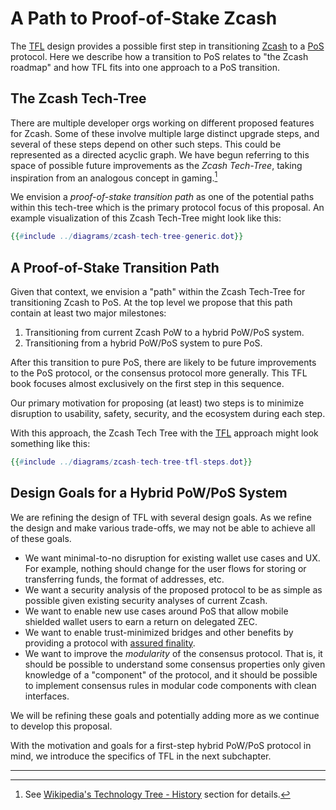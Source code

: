 # A Path to Proof-of-Stake Zcash

The [TFL](./terminology.md#definition-tfl) design provides a possible first step in transitioning [Zcash](https://z.cash) to a [PoS](./terminology.md#definition-pos) protocol. Here we describe how a transition to PoS relates to "the Zcash roadmap" and how TFL fits into one approach to a PoS transition.

## The Zcash Tech-Tree

There are multiple developer orgs working on different proposed features for Zcash. Some of these involve multiple large distinct upgrade steps, and several of these steps depend on other such steps. This could be represented as a directed acyclic graph. We have begun referring to this space of possible future improvements as the *Zcash Tech-Tree*, taking inspiration from an analogous concept in gaming.[^tech-tree-history]

We envision a *proof-of-stake transition path* as one of the potential paths within this tech-tree which is the primary protocol focus of this proposal. An example visualization of this Zcash Tech-Tree might look like this:

```dot process
{{#include ../diagrams/zcash-tech-tree-generic.dot}}
```

## A Proof-of-Stake Transition Path

Given that context, we envision a "path" within the Zcash Tech-Tree for transitioning Zcash to PoS. At the top level we propose that this path contain at least two major milestones:

1. Transitioning from current Zcash PoW to a hybrid PoW/PoS system.
2. Transitioning from a hybrid PoW/PoS system to pure PoS.

After this transition to pure PoS, there are likely to be future improvements to the PoS protocol, or the consensus protocol more generally. This TFL book focuses almost exclusively on the first step in this sequence.

Our primary motivation for proposing (at least) two steps is to minimize disruption to usability, safety, security, and the ecosystem during each step.

With this approach, the Zcash Tech Tree with the [TFL](./terminology.md#definition-tfl) approach might look something like this:

```dot process
{{#include ../diagrams/zcash-tech-tree-tfl-steps.dot}}
```

## Design Goals for a Hybrid PoW/PoS System

We are refining the design of TFL with several design goals. As we refine the design and make various trade-offs, we may not be able to achieve all of these goals.

- We want minimal-to-no disruption for existing wallet use cases and UX. For example, nothing should change for the user flows for storing or transferring funds, the format of addresses, etc.
- We want a security analysis of the proposed protocol to be as simple as possible given existing security analyses of current Zcash.
- We want to enable new use cases around PoS that allow mobile shielded wallet users to earn a return on delegated ZEC.
- We want to enable trust-minimized bridges and other benefits by providing a protocol with [assured finality](../terminology.md#definition-assured-finality).
- We want to improve the _modularity_ of the consensus protocol. That is, it should be possible to understand some consensus properties only given knowledge of a "component" of the protocol, and it should be possible to implement consensus rules in modular code components with clean interfaces.

We will be refining these goals and potentially adding more as we continue to develop this proposal.

With the motivation and goals for a first-step hybrid PoW/PoS protocol in mind, we introduce the specifics of TFL in the next subchapter.

---

[^tech-tree-history]: See [Wikipedia's Technology Tree - History](https://en.wikipedia.org/wiki/Technology_tree#History) section for details.

